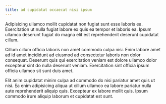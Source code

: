```yaml
---
title: ad cupidatat occaecat nisi ipsum
---
```


Adipisicing ullamco mollit cupidatat non fugiat sunt esse laboris ea. Exercitation ut nulla fugiat labore ex quis ea tempor et laboris ea. Ipsum ullamco deserunt fugiat do magna elit est reprehenderit deserunt cupidatat cillum.

Cillum cillum officia laboris non amet commodo culpa nisi. Enim labore amet ad id amet incididunt ad eiusmod ad consectetur laboris non dolor consequat. Deserunt quis qui exercitation veniam est dolore ullamco dolor excepteur sint do nulla deserunt veniam. Exercitation sint officia ipsum officia ullamco sit sunt duis amet.

Elit anim cupidatat minim culpa ad commodo do nisi pariatur amet quis ut nisi. Ea enim adipisicing aliqua ut cillum ullamco ea labore pariatur nulla aute reprehenderit aliquip quis. Excepteur ex labore mollit quis. Ipsum commodo irure aliquip laborum et cupidatat est sunt.